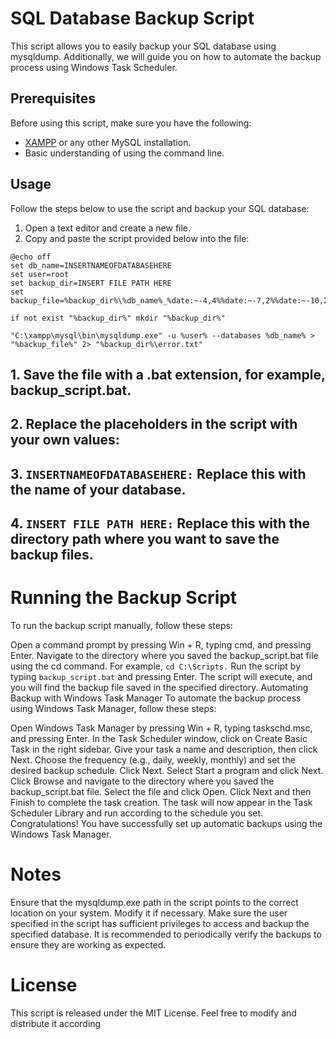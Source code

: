 # SQL Database Backup Script

This script allows you to easily backup your SQL database using mysqldump. Additionally, we will guide you on how to automate the backup process using Windows Task Scheduler.

## Prerequisites

Before using this script, make sure you have the following:

- [XAMPP](https://www.apachefriends.org/index.html) or any other MySQL installation.
- Basic understanding of using the command line.

## Usage

Follow the steps below to use the script and backup your SQL database:

1. Open a text editor and create a new file.
2. Copy and paste the script provided below into the file:

```shell
@echo off
set db_name=INSERTNAMEOFDATABASEHERE
set user=root
set backup_dir=INSERT FILE PATH HERE
set backup_file=%backup_dir%\%db_name%_%date:~-4,4%%date:~-7,2%%date:~-10,2%_%time:~0,2%%time:~3,2%%time:~6,2%.sql

if not exist "%backup_dir%" mkdir "%backup_dir%"

"C:\xampp\mysql\bin\mysqldump.exe" -u %user% --databases %db_name% > "%backup_file%" 2> "%backup_dir%\error.txt"
```

## 1. Save the file with a .bat extension, for example, backup_script.bat.
## 2. Replace the placeholders in the script with your own values:
## 3. ```INSERTNAMEOFDATABASEHERE:``` Replace this with the name of your database.
## 4. ```INSERT FILE PATH HERE:``` Replace this with the directory path where you want to save the backup files.

# Running the Backup Script
To run the backup script manually, follow these steps:

Open a command prompt by pressing Win + R, typing cmd, and pressing Enter.
Navigate to the directory where you saved the backup_script.bat file using the cd command. For example, ```cd C:\Scripts.```
Run the script by typing ```backup_script.bat``` and pressing Enter.
The script will execute, and you will find the backup file saved in the specified directory.
Automating Backup with Windows Task Manager
To automate the backup process using Windows Task Manager, follow these steps:

Open Windows Task Manager by pressing Win + R, typing taskschd.msc, and pressing Enter.
In the Task Scheduler window, click on Create Basic Task in the right sidebar.
Give your task a name and description, then click Next.
Choose the frequency (e.g., daily, weekly, monthly) and set the desired backup schedule. Click Next.
Select Start a program and click Next.
Click Browse and navigate to the directory where you saved the backup_script.bat file. Select the file and click Open.
Click Next and then Finish to complete the task creation.
The task will now appear in the Task Scheduler Library and run according to the schedule you set.
Congratulations! You have successfully set up automatic backups using the Windows Task Manager.

# Notes
Ensure that the mysqldump.exe path in the script points to the correct location on your system. Modify it if necessary.
Make sure the user specified in the script has sufficient privileges to access and backup the specified database.
It is recommended to periodically verify the backups to ensure they are working as expected.

 
# License
This script is released under the MIT License. Feel free to modify and distribute it according
